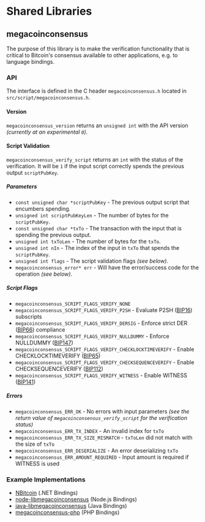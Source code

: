Shared Libraries
================

## megacoinconsensus

The purpose of this library is to make the verification functionality that is critical to Bitcoin's consensus available to other applications, e.g. to language bindings.

### API

The interface is defined in the C header `megacoinconsensus.h` located in  `src/script/megacoinconsensus.h`.

#### Version

`megacoinconsensus_version` returns an `unsigned int` with the API version *(currently at an experimental `0`)*.

#### Script Validation

`megacoinconsensus_verify_script` returns an `int` with the status of the verification. It will be `1` if the input script correctly spends the previous output `scriptPubKey`.

##### Parameters
- `const unsigned char *scriptPubKey` - The previous output script that encumbers spending.
- `unsigned int scriptPubKeyLen` - The number of bytes for the `scriptPubKey`.
- `const unsigned char *txTo` - The transaction with the input that is spending the previous output.
- `unsigned int txToLen` - The number of bytes for the `txTo`.
- `unsigned int nIn` - The index of the input in `txTo` that spends the `scriptPubKey`.
- `unsigned int flags` - The script validation flags *(see below)*.
- `megacoinconsensus_error* err` - Will have the error/success code for the operation *(see below)*.

##### Script Flags
- `megacoinconsensus_SCRIPT_FLAGS_VERIFY_NONE`
- `megacoinconsensus_SCRIPT_FLAGS_VERIFY_P2SH` - Evaluate P2SH ([BIP16](https://github.com/megacoin/bips/blob/master/bip-0016.mediawiki)) subscripts
- `megacoinconsensus_SCRIPT_FLAGS_VERIFY_DERSIG` - Enforce strict DER ([BIP66](https://github.com/megacoin/bips/blob/master/bip-0066.mediawiki)) compliance
- `megacoinconsensus_SCRIPT_FLAGS_VERIFY_NULLDUMMY` - Enforce NULLDUMMY ([BIP147](https://github.com/megacoin/bips/blob/master/bip-0147.mediawiki))
- `megacoinconsensus_SCRIPT_FLAGS_VERIFY_CHECKLOCKTIMEVERIFY` - Enable CHECKLOCKTIMEVERIFY ([BIP65](https://github.com/megacoin/bips/blob/master/bip-0065.mediawiki))
- `megacoinconsensus_SCRIPT_FLAGS_VERIFY_CHECKSEQUENCEVERIFY` - Enable CHECKSEQUENCEVERIFY ([BIP112](https://github.com/megacoin/bips/blob/master/bip-0112.mediawiki))
- `megacoinconsensus_SCRIPT_FLAGS_VERIFY_WITNESS` - Enable WITNESS ([BIP141](https://github.com/megacoin/bips/blob/master/bip-0141.mediawiki))

##### Errors
- `megacoinconsensus_ERR_OK` - No errors with input parameters *(see the return value of `megacoinconsensus_verify_script` for the verification status)*
- `megacoinconsensus_ERR_TX_INDEX` - An invalid index for `txTo`
- `megacoinconsensus_ERR_TX_SIZE_MISMATCH` - `txToLen` did not match with the size of `txTo`
- `megacoinconsensus_ERR_DESERIALIZE` - An error deserializing `txTo`
- `megacoinconsensus_ERR_AMOUNT_REQUIRED` - Input amount is required if WITNESS is used

### Example Implementations
- [NBitcoin](https://github.com/NicolasDorier/NBitcoin/blob/master/NBitcoin/Script.cs#L814) (.NET Bindings)
- [node-libmegacoinconsensus](https://github.com/bitpay/node-libmegacoinconsensus) (Node.js Bindings)
- [java-libmegacoinconsensus](https://github.com/dexX7/java-libmegacoinconsensus) (Java Bindings)
- [megacoinconsensus-php](https://github.com/Bit-Wasp/megacoinconsensus-php) (PHP Bindings)
